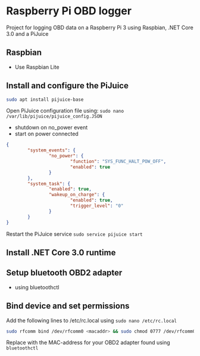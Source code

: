 # Raspberry Pi OBD logger
Project for logging OBD data on a Raspberry Pi 3 using Raspbian, .NET Core 3.0 and a PiJuice

## Raspbian

* Use Raspbian Lite

## Install and configure the PiJuice

```bash
sudo apt install pijuice-base
```

Open PiJuice configuration file using: `sudo nano /var/lib/pijuice/pijuice_config.JSON`

* shutdown on no_power event
* start on power connected

```json
{
        "system_events": {
                "no_power": {
                        "function": "SYS_FUNC_HALT_POW_OFF",
                        "enabled": true
                }
        },
        "system_task": {
                "enabled": true,
                "wakeup_on_charge": {
                        "enabled": true,
                        "trigger_level": "0"
                }
        }
}
```

Restart the PiJuice service `sudo service pijuice start`

## Install .NET Core 3.0 runtime

## Setup bluetooth OBD2 adapter

* using bluetoothctl

## Bind device and set permissions

Add the following lines to /etc/rc.local using `sudo nano /etc/rc.local`

```bash
sudo rfcomm bind /dev/rfcomm0 <macaddr> && sudo chmod 0777 /dev/rfcomm0
```

Replace <macaddr> with the MAC-address for your OBD2 adapter found using `bluetoothctl`
